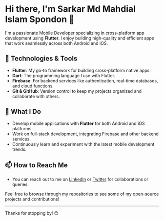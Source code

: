 # Hi there, I'm Sarkar Md Mahdial Islam Spondon 👋

I'm a passionate Mobile Developer specializing in cross-platform app development using **Flutter**. I enjoy building high-quality and efficient apps that work seamlessly across both Android and iOS.

## 🚀 Technologies & Tools
- **Flutter**: My go-to framework for building cross-platform native apps.
- **Dart**: The programming language I use with Flutter.
- **Firebase**: For backend services like authentication, real-time databases, and cloud functions.
- **Git & GitHub**: Version control to keep my projects organized and collaborate with others.

## 🔧 What I Do
- Develop mobile applications with **Flutter** for both Android and iOS platforms.
- Work on full-stack development, integrating Firebase and other backend services.
- Continuously learn and experiment with the latest mobile development trends.

## 📫 How to Reach Me
- You can reach out to me on [LinkedIn](https://www.linkedin.com/) or [Twitter](https://twitter.com/) for collaborations or queries.

Feel free to browse through my repositories to see some of my open-source projects and contributions!

---

Thanks for stopping by! 😊
